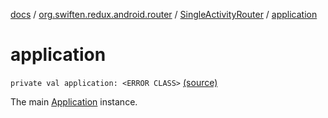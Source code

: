 [docs](../../index.md) / [org.swiften.redux.android.router](../index.md) / [SingleActivityRouter](index.md) / [application](./application.md)

# application

`private val application: <ERROR CLASS>` [(source)](https://github.com/protoman92/KotlinRedux/tree/master/android/android-router/src/main/java/org/swiften/redux/android/router/SingleActivityRouter.kt#L31)

The main [Application](#) instance.


